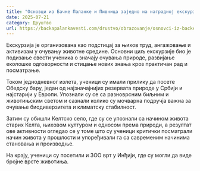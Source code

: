 ```yaml
---
title: "Основци из Бачке Паланке и Пивница заједно на наградној екскурзији"
date: 2025-07-21
category: Друштво
url: https://backapalankavesti.com/drustvo/obrazovanje/osnovci-iz-backe-palanke-i-pivnica-zajedno-na-nagradnoj-ekskurziji/
---
```


Екскурзија је организована као подстицај за њихов труд, ангажовање и активизам у очувању животне средине. Основни циљ екскурзије био је подизање свести ученика о значају очувања природе, развијање еколошке одговорности и стицање нових знања кроз практичан рад и посматрање.

Током једнодневног излета, ученици су имали прилику да посете Обедску бару, један од најзначајнијих резервата природе у Србији и најстарији у Европи. Упознали су се са разноврсним биљним и животињским светом и сазнали колико су мочварна подручја важна за очување биодиверзитета и климатску стабилност.

Затим су обишли Келтско село, где су се упознали са начином живота старих Келта, њиховом културом и односом према природи, а резултат ове активности огледао се у томе што су ученици критички посматрали начин живота у прошлости и упоређивали га са савременим начинима становања и производње.

На крају, ученици су посетили и ЗОО врт у Инђији, где су могли да виде бројне врсте животиња.
